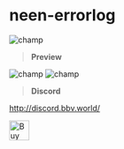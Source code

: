 # neen-errorlog

![champ](https://cdn.discordapp.com/attachments/1054072664265859162/1184964319608328202/test.png?ex=658de305&is=657b6e05&hm=6a91521f54fd978752064ab35bd8b88ba19dec71b1eb72d5d9212e837565d840&)

> **Preview**

![champ](https://cdn.discordapp.com/attachments/1118576885358661815/1184966878108590080/Screenshot_2023-12-14_224158.png?ex=658de567&is=657b7067&hm=6efefd7df3e56361c77efb7d89ed503d2ccb3a3927ab750559de8ec62b91a412&)
![champ](https://cdn.discordapp.com/attachments/1118576885358661815/1184966974812454962/image.png?ex=658de57e&is=657b707e&hm=f4ebc1a87b50a287910482a6b45f1a10e0cc0fb4bb2d73e01abd6c1c92efe082&)

> **Discord**

http://discord.bbv.world/

<a href='https://ko-fi.com/U7U7NQXLZ' target='_blank'><img height='36' style='border:0px;height:36px;' src='https://storage.ko-fi.com/cdn/kofi3.png?v=3' border='0' alt='Buy Me a Coffee at ko-fi.com' /></a>
